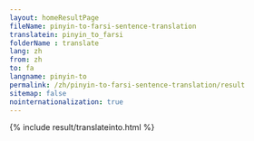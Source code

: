 ```yaml
---
layout: homeResultPage
fileName: pinyin-to-farsi-sentence-translation
translatein: pinyin_to_farsi
folderName : translate
lang: zh
from: zh
to: fa
langname: pinyin-to
permalink: /zh/pinyin-to-farsi-sentence-translation/result
sitemap: false
nointernationalization: true
---
```

{% include result/translateinto.html %}

<script src="/js/result/translation.js" data-foldername="{{page.folderName}}" data-lang="{{page.lang}}"></script>

